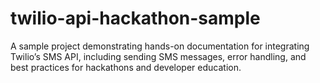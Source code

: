 # twilio-api-hackathon-sample
A sample project demonstrating hands-on documentation for integrating Twilio’s SMS API, including sending SMS messages, error handling, and best practices for hackathons and developer education.
